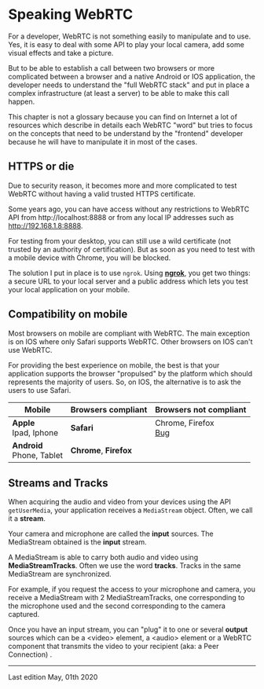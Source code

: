 # Speaking WebRTC

For a developer, WebRTC is not something easily to manipulate and to use. Yes, it is easy to deal with some API to play your local camera, add some visual effects and take a picture.

But to be able to establish a call between two browsers or more complicated between a browser and a native Android or IOS application, the developer needs to understand the "full WebRTC stack" and put in place a complex infrastructure (at least a server) to be able to make this call happen.

This chapter is not a glossary because you can find on Internet a lot of resources which describe in details each WebRTC "word" but tries to focus on the concepts that need to be understand by the "frontend" developer because he will have to manipulate it in most of the cases.

## HTTPS or die

Due to security reason, it becomes more and more complicated to test WebRTC without having a valid trusted HTTPS certificate.

Some years ago, you can have access without any restrictions to WebRTC API from http://localhost:8888 or from any local IP addresses such as http://192.168.1.8:8888.

For testing from your desktop, you can still use a wild certificate (not trusted by an authority of certification). But as soon as you need to test with a mobile device with Chrome, you will be blocked.

The solution I put in place is to use `ngrok`. Using [**ngrok**](https://ngrok.com/), you get two things: a secure URL to your local server and a public address which lets you test your local application on your mobile.

## Compatibility on mobile

Most browsers on mobile are compliant with WebRTC. The main exception is on IOS where only Safari supports WebRTC. Other browsers on IOS can't use WebRTC.

For providing the best experience on mobile, the best is that your application supports the browser "propulsed" by the platform which should represents the majority of users. So, on IOS, the alternative is to ask the users to use Safari.

| Mobile                       | Browsers compliant      | Browsers not compliant                                                                 |
| ---------------------------- | ----------------------- | -------------------------------------------------------------------------------------- |
| **Apple**<br>Ipad, Iphone    | **Safari**              | Chrome, Firefox<br>[Bug](https://bugs.chromium.org/p/chromium/issues/detail?id=752458) |
| **Android**<br>Phone, Tablet | **Chrome**, **Firefox** |                                                                                        | Some specific mobile vendor browsers |

## Streams and Tracks

When acquiring the audio and video from your devices using the API `getUserMedia`, your application receives a `MediaStream` object. Often, we call it a **stream**.

Your camera and microphone are called the **input** sources. The MediaStream obtained is the **input** stream.

A MediaStream is able to carry both audio and video using **MediaStreamTracks**. Often we use the word **tracks**. Tracks in the same MediaStream are synchronized.

For example, if you request the access to your microphone and camera, you receive a MediaStream with 2 MediaStreamTracks, one corresponding to the microphone used and the second corresponding to the camera captured.

Once you have an input stream, you can "plug" it to one or several **output** sources which can be a &lt;video&gt; element, a &lt;audio&gt; element or a WebRTC component that transmits the video to your recipient (aka: a Peer Connection) .

---

Last edition May, 01th 2020
